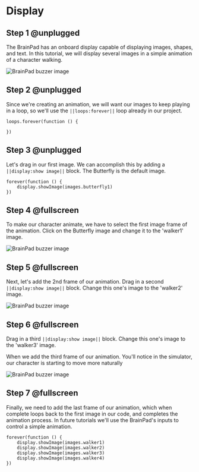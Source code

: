 # Display

## Step 1 @unplugged
The BrainPad has an onboard display capable of displaying images, shapes, and text. In this tutorial, we will display several images in a simple animation of a character walking. 

![BrainPad buzzer image](/static/images/display.jpg)

## Step 2 @unplugged
Since we're creating an animation, we will want our images to keep playing in a loop, so we'll use the  ``||loops:forever||`` loop already in our project. 

```blocks
loops.forever(function () {
    
})
```
## Step 3 @unplugged
Let's drag in our first image. We can accomplish this by adding a ``||display:show image||`` block. The Butterfly is the default image.

```blocks
forever(function () {
    display.showImage(images.butterfly1)
})
```

## Step 4 @fullscreen
To make our character animate, we have to select the first image frame of the animation. Click on the Butterfly image and change it to the 'walker1' image.

![BrainPad buzzer image](/static/images/selectframe1.jpg)

## Step 5 @fullscreen
Next, let's add the 2nd frame of our animation. Drag in a second ``||display:show image||`` block. Change this one's image to the 'walker2' image. 

![BrainPad buzzer image](/static/images/selectframe2.jpg)

## Step 6 @fullscreen
Drag in a third ``||display:show image||`` block. Change this one's image to the 'walker3' image. 

When we add the third frame of our animation. You'll notice in the simulator, our character is starting to move more naturally 

![BrainPad buzzer image](/static/images/animation.gif)

## Step 7 @fullscreen
Finally, we need to add the last frame of our animation, which when complete loops back to the first image in our code, and completes the animation process. In future tutorials we'll use the BrainPad's inputs to control a simple animation. 

```blocks
forever(function () {
    display.showImage(images.walker1)
    display.showImage(images.walker2)
    display.showImage(images.walker3)
    display.showImage(images.walker4)
})
```

